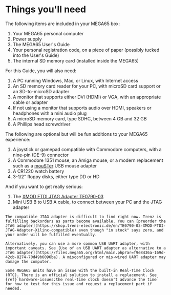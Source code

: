 # Things you'll need

The following items are included in your MEGA65 box:

1. Your MEGA65 personal computer
2. Power supply
3. The MEGA65 User's Guide
4. Your personal registration code, on a piece of paper (possibly tucked into the User's Guide)
5. The internal SD memory card (installed inside the MEGA65)

For this Guide, you will also need:

1. A PC running Windows, Mac, or Linux, with Internet access
2. An SD memory card reader for your PC, with microSD card support or an SD-to-microSD adapter
3. A monitor that supports either DVI (HDMI) or VGA, with an appropriate cable or adapter
4. If not using a monitor that supports audio over HDMI, speakers or headphones with a mini audio plug
5. A microSD memory card, type SDHC, between 4 GB and 32 GB
6. A Phillips head screwdriver

The following are optional but will be fun additions to your MEGA65 experience:

1. A joystick or gamepad compatible with Commodore computers, with a nine-pin (DE-9) connector
2. A Commodore 1351 mouse, an Amiga mouse, or a modern replacement such as a [mouSTer](https://retrohax.net/shop/amiga/mouster/) USB mouse adapter
3. A CR1220 watch battery
4. 3-1/2" floppy disks, either type DD or HD

And if you want to get really serious:

1. The [XMOD FTDI JTAG Adapter TE0790-03](https://shop.trenz-electronic.de/en/TE0790-03-XMOD-FTDI-JTAG-Adapter-Xilinx-compatible)
2. Mini USB B to USB A cable, to connect between your PC and the JTAG adapter

```{tip}
The compatible JTAG adapter is difficult to find right now. Trenz is fulfilling backorders as parts become available. You can [preorder the JTAG adapter](https://shop.trenz-electronic.de/en/TE0790-03-XMOD-FTDI-JTAG-Adapter-Xilinx-compatible) even though "in stock" says zero, and your order will be fulfilled eventually.

Alternatively, you can use a more common USB UART adapter, with important caveats. See [Use of an USB UART adapter as alternative to a JTAG adapter](https://files.mega65.org/html/main.php?ar=f9e8436a-169d-42cb-8274-70d49b6096ba). A misconfigured or mis-wired UART adapter may damage the computer.
```

```{tip}
Some MEGA65 units have an issue with the built-in Real-Time Clock (RTC). There is an official solution to install a replacement. See {ref}`hardware-issues:the real-time clock doesn't advance the time` for how to test for this issue and request a replacement part if needed.
```
